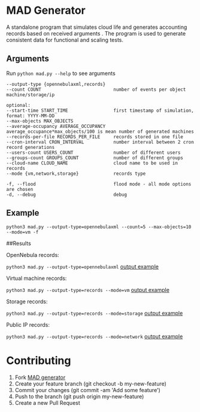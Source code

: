 # MAD Generator

A standalone program that simulates cloud life and generates accounting records based on received arguments . The program is used to generate consistent data for functional and scaling tests.

## Arguments

Run `python mad.py --help` to see arguments  

```
--output-type {opennebulaxml,records}
--count COUNT                           number of events per object machine/storage/ip 

optional:
--start-time START_TIME                 first timestamp of simulation, format: YYYY-MM-DD
--max-objects MAX_OBJECTS               
--average-occupancy AVERAGE_OCCUPANCY   average_occupance*max_objects/100 is mean number of generated machines  
--records-per-file RECORDS_PER_FILE     records stored in one file
--cron-interval CRON_INTERVAL           number interval between 2 cron record generations
--users-count USERS_COUNT               number of different users
--groups-count GROUPS_COUNT             number of different groups 
--cloud-name CLOUD_NAME                 cloud name to be used in records
--mode {vm,network,storage}             records type

-f, --flood                             flood mode - all mode options are chosen
-d, --debug                             debug                                              
```
## Example

```
python3 mad.py --output-type=opennebulaxml --count=5 --max-objects=10 --mode=vm -f

```
##Results
 
OpenNebula records:

`python3 mad.py --output-type=opennebulaxml`
[output example](https://github.com/goat-project/xmlrpc-server/tree/master/example_inputs)

Virtual machine records:

`python3 mad.py --output-type=records --mode=vm` 
[output example](https://github.com/goat-project/exporter/blob/master/parse/test-data/vm/0000_correctAPEL_10)

Storage records:

`python3 mad.py --output-type=records --mode=storage`
[output example](https://github.com/goat-project/exporter/blob/master/parse/test-data/st/0000_correctXML_10)

Public IP records:

`python3 mad.py --output-type=records --mode=network`
[output example](https://github.com/goat-project/exporter/blob/master/parse/test-data/ip/0000_correctJSON_20)

# Contributing
1.  Fork [MAD generator](https://github.com/CESNET/mad_generator/)
2.  Create your feature branch (git checkout -b my-new-feature)
3.  Commit your changes (git commit -am 'Add some feature')
4.  Push to the branch (git push origin my-new-feature)
5.  Create a new Pull Request
